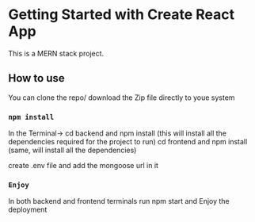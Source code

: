 # Getting Started with Create React App

This is a MERN stack project.

## How to use

You can clone the repo/ download the Zip file directly to youe system

### `npm install`

In the Terminal->
cd backend and npm install (this will install all the dependencies required for the project to run)
cd frontend and npm install (same, will install all the dependencies)

create .env file and add the mongoose url in it

### `Enjoy`

In both backend and frontend terminals run npm start and Enjoy the deployment
